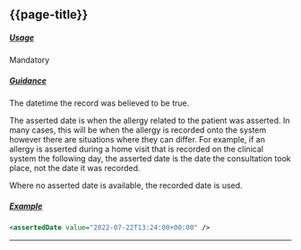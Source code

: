 ## {{page-title}}


<h5><ins>Usage</ins></h5>

<span class="mro-circle mandatory" title="Mandatory"></span> Mandatory


<h5><ins>Guidance</ins></h5>

The datetime the record was believed to be true.

The asserted date is when the allergy related to the patient was asserted. In many cases, this will be when the allergy is recorded onto the system however there are situations where they can differ. For example, if an allergy is asserted during a home visit that is recorded on the clinical system the following day, the asserted date is the date the consultation took place, not the date it was recorded.

Where no asserted date is available, the recorded date is used.

<h5><ins>Example</ins></h5>

```xml
<assertedDate value="2022-07-22T13:24:00+00:00" />
```

---
